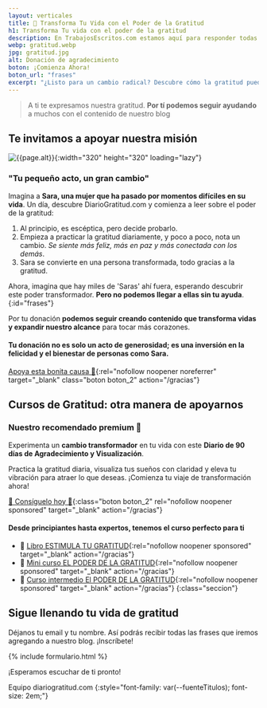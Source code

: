 ```yaml
---
layout: verticales
title: 🎀 Transforma Tu Vida con el Poder de la Gratitud
h1: Transforma Tu vida con el poder de la gratitud
description: En TrabajosEscritos.com estamos aquí para responder todas tus preguntas y brindarte el apoyo que necesitas para realizar tus trabajos escritos con éxito.
webp: gratitud.webp
jpg: gratitud.jpg
alt: Donación de agradecimiento
boton: ¡Comienza Ahora!
boton_url: "frases"
excerpt: "¿Listo para un cambio radical? Descubre cómo la gratitud puede ser tu superpoder."
---
```

>A ti te expresamos nuestra gratitud. **Por tí podemos seguir ayudando** a muchos con el contenido de nuestro blog

## Te invitamos a apoyar nuestra misión

![{{page.alt}}]({{site.baseurl}}/img/{{page.webp}} "Palabras de agradecimiento amigos"){:width="320" height="320" loading="lazy"}

### "Tu pequeño acto, un gran cambio"

Imagina a **Sara, una mujer que ha pasado por momentos difíciles en su vida**. Un día, descubre DiarioGratitud.com y comienza a leer sobre el poder de la gratitud:

1. Al principio, es escéptica, pero decide probarlo.
2. Empieza a practicar la gratitud diariamente, y poco a poco, nota un cambio. *Se siente más feliz, más en paz y más conectada con los demás*.
3. Sara se convierte en una persona transformada, todo gracias a la gratitud.

Ahora, imagina que hay miles de 'Saras' ahí fuera, esperando descubrir este poder transformador. **Pero no podemos llegar a ellas sin tu ayuda**.
{:id="frases"}

Por tu donación **podemos seguir creando contenido que transforma vidas y expandir nuestro alcance** para tocar más corazones.

#### Tu donación no es solo un acto de generosidad; es una inversión en la felicidad y el bienestar de personas como Sara.

[Apoya esta bonita causa 🫶](https://www.paypal.com/webapps/billing/plans/subscribe?plan_id=P-4KD55103W69326749MT4AUQY){:rel="nofollow noopener noreferrer" target="_blank" class="boton boton_2" action="/gracias"}

## Cursos de Gratitud: otra manera de apoyarnos

### Nuestro recomendado premium 🥇

Experimenta un **cambio transformador** en tu vida con este **Diario de 90 días de Agradecimiento y Visualización**.

Practica la gratitud diaria, visualiza tus sueños con claridad y eleva tu vibración para atraer lo que deseas. ¡Comienza tu viaje de transformación ahora!

[🌟 Consíguelo hoy 🌟](https://go.hotmart.com/W86509368E){:class="boton boton_2" rel="nofollow noopener sponsored" target="_blank" action="/gracias"}

#### Desde principiantes hasta expertos, tenemos el curso perfecto para ti

- 🎀 [Libro ESTIMULA TU GRATITUD](https://go.hotmart.com/J86509288K){:rel="nofollow noopener sponsored" target="_blank" action="/gracias"}
- 🎀 [Mini curso EL PODER DE LA GRATITUD](https://go.hotmart.com/E86509322U){:rel="nofollow noopener sponsored" target="_blank" action="/gracias"}
- 🎀 [Curso intermedio El PODER DE LA GRATITUD](https://go.hotmart.com/E86509352B){:rel="nofollow noopener sponsored" target="_blank" action="/gracias"}
{:class="seccion"}

## Sigue llenando tu vida de gratitud

Déjanos tu email y tu nombre. Así podrás recibir todas las frases que iremos agregando a nuestro blog. ¡Inscríbete!

{% include formulario.html %}

¡Esperamos escuchar de ti pronto!

Equipo diariogratitud.com
{:style="font-family: var(--fuenteTitulos); font-size: 2em;"}
